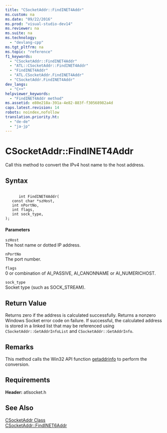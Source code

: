 ```yaml
---
title: "CSocketAddr::FindINET4Addr"
ms.custom: na
ms.date: "09/22/2016"
ms.prod: "visual-studio-dev14"
ms.reviewer: na
ms.suite: na
ms.technology: 
  - "devlang-cpp"
ms.tgt_pltfrm: na
ms.topic: "reference"
f1_keywords: 
  - "CSocketAddr::FindINET4Addr"
  - "ATL::CSocketAddr::FindINET4Addr"
  - "FindINET4Addr"
  - "ATL.CSocketAddr.FindINET4Addr"
  - "CSocketAddr.FindINET4Addr"
dev_langs: 
  - "C++"
helpviewer_keywords: 
  - "FindINET4Addr method"
ms.assetid: e80e218a-391a-4e82-883f-f30568982a4d
caps.latest.revision: 14
robots: noindex,nofollow
translation.priority.ht: 
  - "de-de"
  - "ja-jp"
---
```

# CSocketAddr::FindINET4Addr
Call this method to convert the IPv4 host name to the host address.  
  
## Syntax  
  
```  
  
      int FindINET4Addr(   
   const char *szHost,  
   int nPortNo,  
   int flags,  
   int sock_type,  
);  
```  
  
#### Parameters  
 `szHost`  
 The host name or dotted IP address.  
  
 `nPortNo`  
 The port number.  
  
 `flags`  
 0 or combination of AI_PASSIVE, AI_CANONNAME or AI_NUMERICHOST.  
  
 `sock_type`  
 Socket type (such as SOCK_STREAM).  
  
## Return Value  
 Returns zero if the address is calculated successfully. Returns a nonzero Windows Socket error code on failure. If successful, the calculated address is stored in a linked list that may be referenced using `CSocketAddr::GetAddrInfoList` and `CSocketAddr::GetAddrInfo`.  
  
## Remarks  
 This method calls the Win32 API function [getaddrinfo](http://msdn.microsoft.com/library/windows/desktop/ms738520) to perform the conversion.  
  
## Requirements  
 **Header:** atlsocket.h  
  
## See Also  
 [CSocketAddr Class](../vs140/csocketaddr-class.md)   
 [CSocketAddr::FindINET6Addr](../vs140/csocketaddr--findinet6addr.md)